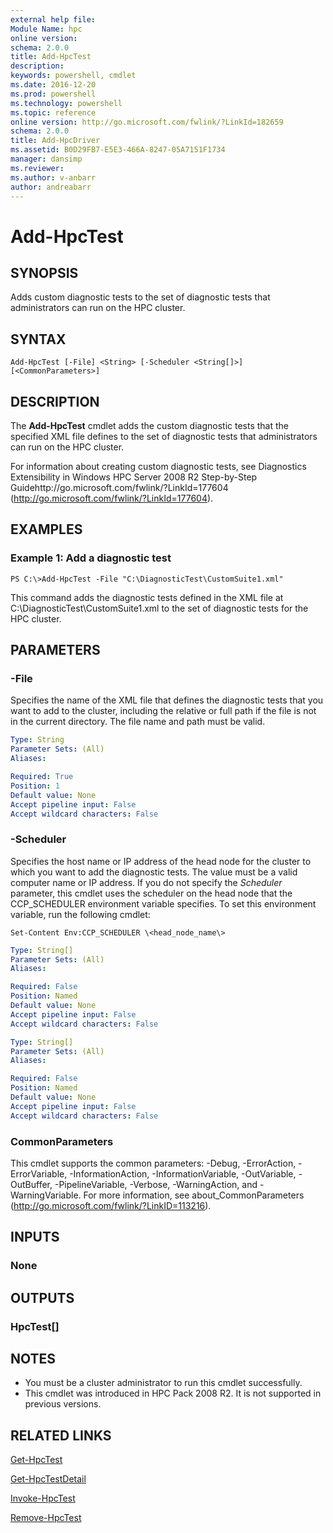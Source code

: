 ```yaml
---
external help file:
Module Name: hpc
online version:
schema: 2.0.0
title: Add-HpcTest
description:
keywords: powershell, cmdlet
ms.date: 2016-12-20
ms.prod: powershell
ms.technology: powershell
ms.topic: reference
online version: http://go.microsoft.com/fwlink/?LinkId=182659
schema: 2.0.0
title: Add-HpcDriver
ms.assetid: B0D29FB7-E5E3-466A-8247-05A7151F1734
manager: dansimp
ms.reviewer:
ms.author: v-anbarr
author: andreabarr
---
```


# Add-HpcTest

## SYNOPSIS
Adds custom diagnostic tests to the set of diagnostic tests that administrators can run on the HPC cluster.

## SYNTAX

```
Add-HpcTest [-File] <String> [-Scheduler <String[]>] [<CommonParameters>]
```

## DESCRIPTION
The **Add-HpcTest** cmdlet adds the custom diagnostic tests that the specified XML file defines to the set of diagnostic tests that administrators can run on the HPC cluster.

For information about creating custom diagnostic tests, see Diagnostics Extensibility in Windows HPC Server 2008 R2 Step-by-Step Guidehttp://go.microsoft.com/fwlink/?LinkId=177604 (http://go.microsoft.com/fwlink/?LinkId=177604).

## EXAMPLES

### Example 1: Add a diagnostic test
```
PS C:\>Add-HpcTest -File "C:\DiagnosticTest\CustomSuite1.xml"
```

This command adds the diagnostic tests defined in the XML file at C:\DiagnosticTest\CustomSuite1.xml to the set of diagnostic tests for the HPC cluster.

## PARAMETERS

### -File
Specifies the name of the XML file that defines the diagnostic tests that you want to add to the cluster, including the relative or full path if the file is not in the current directory.
The file name and path must be valid.

```yaml
Type: String
Parameter Sets: (All)
Aliases:

Required: True
Position: 1
Default value: None
Accept pipeline input: False
Accept wildcard characters: False
```

### -Scheduler
Specifies the host name or IP address of the head node for the cluster to which you want to add the diagnostic tests.
The value must be a valid computer name or IP address.
If you do not specify the *Scheduler* parameter, this cmdlet uses the scheduler on the head node that the CCP_SCHEDULER environment variable specifies.
To set this environment variable, run the following cmdlet:

`Set-Content Env:CCP_SCHEDULER \<head_node_name\>`

```yaml
Type: String[]
Parameter Sets: (All)
Aliases:

Required: False
Position: Named
Default value: None
Accept pipeline input: False
Accept wildcard characters: False
```


```yaml
Type: String[]
Parameter Sets: (All)
Aliases:

Required: False
Position: Named
Default value: None
Accept pipeline input: False
Accept wildcard characters: False
```

### CommonParameters
This cmdlet supports the common parameters: -Debug, -ErrorAction, -ErrorVariable, -InformationAction, -InformationVariable, -OutVariable, -OutBuffer, -PipelineVariable, -Verbose, -WarningAction, and -WarningVariable. For more information, see about_CommonParameters (http://go.microsoft.com/fwlink/?LinkID=113216).

## INPUTS

### None

## OUTPUTS

### HpcTest[]

## NOTES
* You must be a cluster administrator to run this cmdlet successfully.
* This cmdlet was introduced in HPC Pack 2008 R2. It is not supported in previous versions.

## RELATED LINKS

[Get-HpcTest](./Get-HpcTest.md)

[Get-HpcTestDetail](./Get-HpcTestDetail.md)

[Invoke-HpcTest](./Invoke-HpcTest.md)

[Remove-HpcTest](./Remove-HpcTest.md)

